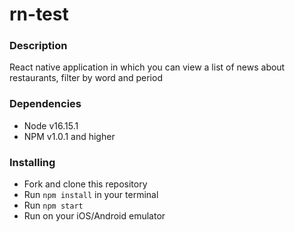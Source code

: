# rn-test

### Description
React native application in which you can view a list of news about restaurants, filter by word and period

### Dependencies
* Node v16.15.1
* NPM v1.0.1 and higher

### Installing
* Fork and clone this repository
* Run `npm install` in your terminal
* Run `npm start`
* Run on your iOS/Android emulator
